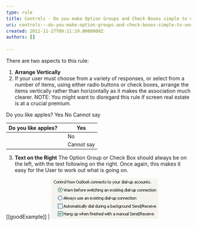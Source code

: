 ```yaml
---
type: rule
title: Controls - Do you make Option Groups and Check Boxes simple to understand?
uri: controls---do-you-make-option-groups-and-check-boxes-simple-to-understand
created: 2012-11-27T09:11:19.0000000Z
authors: []

---
```


There are two aspects to this rule:
 
1. **Arrange Vertically**
2. If your user must choose from a variety of responses, or select from a number of items, using either radio buttons or check boxes, arrange the items vertically rather than horizontally as it makes the association much clearer. NOTE: You might want to disregard this rule if screen real estate is at a crucial premium.

Do you like apples? Yes No Cannot say 



| Do you like apples? |  | Yes |
| --- | --- | --- |
| |   | No |
| |  | Cannot say |
3. **Text on the Right**     The Option Group or Check Box should always be on the left, with the text following on the right. Once again, this makes it easy for the User to work out what is going on.

[[goodExample]]
| ![Action on the left, text on the right](../../assets/Interfaces_ActionThenText.gif)
